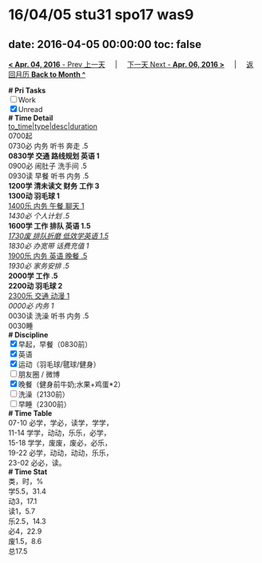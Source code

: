 # 16/04/05 stu31 spo17 was9

date: 2016-04-05 00:00:00
toc: false
---
[**< Apr. 04, 2016** - Prev 上一天](/lifelogs/2016/04/d04.html) &nbsp; &nbsp; | &nbsp; &nbsp; [下一天 Next - **Apr. 06, 2016 >**](/lifelogs/2016/04/d06.html) &nbsp; &nbsp; |  &nbsp; &nbsp; [返回月历 **Back to Month ^**](/lifelogs/2016/04/index.html)
<br/><div><b># Pri Tasks</b></div><div><input type="checkbox"/>Work</div><div><input checked="true" type="checkbox"/>Unread</div><div><b># Time Detail</b></div><div><u>to_time|type|desc|duration</u></div><div>0700起</div><div>0730必 内务 听书 奔走 .5</div><div><b>0830学 交通 路线规划 英语 1</b></div><div>0900必 闹肚子 洗手间 .5</div><div>0930读 早餐 听书 内务 .5</div><div><b>1200学 清未读文 财务 工作 3</b></div><div><b>1300动 羽毛球 1</b></div><div><u>1400乐 内务 午餐 聊天 1</u></div><div><i>1430必 个人计划 .5</i></div><div><b>1600学 工作 排队 英语 1.5</b></div><div><u><i>1730废 排队折磨 低效学英语 1.5</i></u></div><div><i>1830必 办宽带 话费充值 1</i></div><div><u>1900乐 内务 英语 晚餐 .5</u></div><div><i>1930必 家务安排 .5</i></div><div><b>2000学 工作 .5</b></div><div><b>2200动 羽毛球 2</b></div><div><u>2300乐 交通 动漫 1</u></div><div><i>0000必 内务 1</i></div><div>0030读 洗澡 听书 内务 .5</div><div>0030睡</div><div><b># Discipline</b></div><div><input checked="true" type="checkbox"/>早起，早餐（0830前）</div><div><input checked="true" type="checkbox"/>英语</div><div><input checked="true" type="checkbox"/>运动（羽毛球/毽球/健身）</div><div><input type="checkbox"/>朋友圈 / 微博</div><div><input checked="true" type="checkbox"/>晚餐（健身前牛奶;水果+鸡蛋*2）</div><div><input type="checkbox"/>洗澡（2130前）</div><div><input type="checkbox"/>早睡（2300前）</div><div><b># Time Table</b></div><div>07-10 必学，学必，读学，学学，</div><div>11-14 学学，动动，乐乐，必学，</div><div>15-18 学学，废废，废必，必乐，</div><div>19-22 必学，动动，动动，乐乐，</div><div>23-02 必必，读。</div><div><b># Time Stat</b></div><div>类，时，%</div><div>学5.5，31.4</div><div>动3，17.1</div><div>读1，5.7</div><div>乐2.5，14.3</div><div>必4，22.9</div><div>废1.5，8.6</div><div>总17.5</div>
